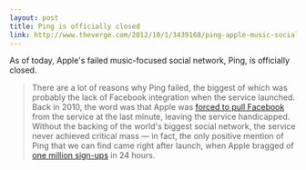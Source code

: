 ```yaml
---
layout: post
title: Ping is officially closed
link: http://www.theverge.com/2012/10/1/3439168/ping-apple-music-social-network-closed
---
```


As of today, Apple's failed music-focused social network, Ping, is officially closed.

>There are a lot of reasons why Ping failed, the biggest of which was probably the lack of Facebook integration when the service launched. Back in 2010, the word was that Apple was [forced to pull Facebook](http://www.engadget.com/2010/09/02/all-things-d-facebook-blocked-apples-ping-service-for-unauthor/) from the service at the last minute, leaving the service handicapped. Without the backing of the world's biggest social network, the service never achieved critical mass — in fact, the only positive mention of Ping that we can find came right after launch, when Apple bragged of [one million sign-ups](http://www.apple.com/pr/library/2010/09/03Ping-Users-Top-One-Million-in-First-48-Hours.html) in 24 hours.